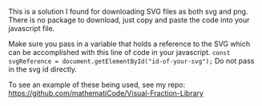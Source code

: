 This is a solution I found for downloading SVG files as both svg and png. There is no package to download, just copy and paste the code into your javascript file. 

Make sure you pass in a variable that holds a reference to the SVG which can be accomplished with this line of code in your javascript.
```const svgReference = document.getElementById("id-of-your-svg");```
Do not pass in the svg id directly.

To see an example of these being used, see my repo: https://github.com/mathematiCode/Visual-Fraction-Library
